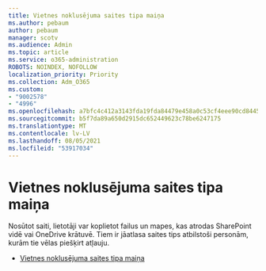 ```yaml
---
title: Vietnes noklusējuma saites tipa maiņa
ms.author: pebaum
author: pebaum
manager: scotv
ms.audience: Admin
ms.topic: article
ms.service: o365-administration
ROBOTS: NOINDEX, NOFOLLOW
localization_priority: Priority
ms.collection: Adm_O365
ms.custom:
- "9002578"
- "4996"
ms.openlocfilehash: a7bfc4c412a3143fda19fda84479e458a0c53cf4eee90cd84456e83eed860dd2
ms.sourcegitcommit: b5f7da89a650d2915dc652449623c78be6247175
ms.translationtype: MT
ms.contentlocale: lv-LV
ms.lasthandoff: 08/05/2021
ms.locfileid: "53917034"
---
```

# <a name="change-the-default-link-type-for-a-site"></a>Vietnes noklusējuma saites tipa maiņa

Nosūtot saiti, lietotāji var koplietot failus un mapes, kas atrodas SharePoint vidē vai OneDrive krātuvē. Tiem ir jāatlasa saites tips atbilstoši personām, kurām tie vēlas piešķirt atļauju.

- [Vietnes noklusējuma saites tipa maiņa](https://docs.microsoft.com/sharepoint/change-default-sharing-link)
